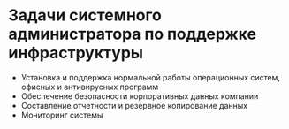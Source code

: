 # Задачи системного администратора по поддержке инфраструктуры

- Установка и поддержка нормальной работы операционных систем, офисных и антивирусных программ
- Обеспечение безопасности корпоративных данных компании
- Составление отчетности и резервное копирование данных
- Мониторинг системы
